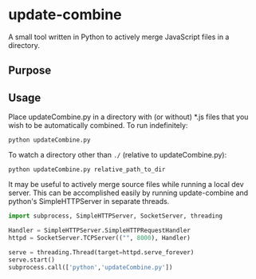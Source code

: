 update-combine
==============

A small tool written in Python to actively merge JavaScript files in a directory.


Purpose
-------


Usage
-----

Place updateCombine.py in a directory with (or without) *.js files that you wish to be automatically combined.
To run indefinitely:

```python updateCombine.py```

To watch a directory other than `./` (relative to updateCombine.py):

```python updateCombine.py relative_path_to_dir```

It may be useful to actively merge source files while running a local dev server. This can be accomplished easily by running update-combine and python's SimpleHTTPServer in separate threads.

```python
import subprocess, SimpleHTTPServer, SocketServer, threading

Handler = SimpleHTTPServer.SimpleHTTPRequestHandler
httpd = SocketServer.TCPServer(("", 8000), Handler)

serve = threading.Thread(target=httpd.serve_forever)
serve.start()
subprocess.call(['python','updateCombine.py'])
```







